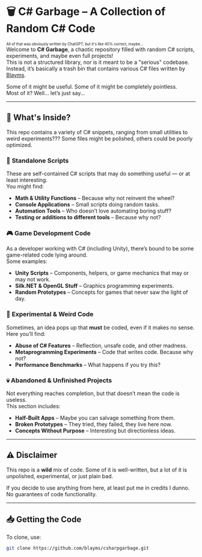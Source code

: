 # 🗑️ C# Garbage – A Collection of Random C# Code
<sub><sup>All of that was obviously written by ChatGPT, but it's like 40% correct, maybe...</sup></sub><br/>
Welcome to **C# Garbage**, a chaotic repository filled with random C# scripts, experiments, and maybe even full projects!  
This is not a structured library, nor is it meant to be a "serious" codebase. Instead, it’s basically a trash bin that contains various C# files written by [Blayms](https://blayms.github.io/about-me/).  

Some of it might be useful. Some of it might be completely pointless.  
Most of it? Well... let’s just say...  

---

## 📌 What's Inside?

This repo contains a variety of C# snippets, ranging from small utilities to weird experiments??? Some files might be polished, others could be poorly optimized.

### 🚀 **Standalone Scripts**
These are self-contained C# scripts that may do something useful — or at least interesting.  
You might find:
- **Math & Utility Functions** – Because why not reinvent the wheel?  
- **Console Applications** – Small scripts doing random tasks.  
- **Automation Tools** – Who doesn’t love automating boring stuff?
- **Testing or additions to different tools** – Because why not?

### 🎮 **Game Development Code**
As a developer working with C# (including Unity), there’s bound to be some game-related code lying around.  
Some examples:
- **Unity Scripts** – Components, helpers, or game mechanics that may or may not work.  
- **Silk.NET & OpenGL Stuff** – Graphics programming experiments.  
- **Random Prototypes** – Concepts for games that never saw the light of day.  

### 🔬 **Experimental & Weird Code**
Sometimes, an idea pops up that **must** be coded, even if it makes no sense.  
Here you’ll find:
- **Abuse of C# Features** – Reflection, unsafe code, and other madness.  
- **Metaprogramming Experiments** – Code that writes code. Because why not?  
- **Performance Benchmarks** – What happens if you try *this*?  

### 💀 **Abandoned & Unfinished Projects**
Not everything reaches completion, but that doesn’t mean the code is useless.  
This section includes:
- **Half-Built Apps** – Maybe you can salvage something from them.  
- **Broken Prototypes** – They tried, they failed, they live here now.  
- **Concepts Without Purpose** – Interesting but directionless ideas.  

---

## ⚠️ Disclaimer  

This repo is a **wild** mix of code. Some of it is well-written, but a lot of it is unpolished, experimental, or just plain bad.  

If you decide to use anything from here, at least put me in credits I dunno. No guarantees of code functionality.  

---

## 📥 Getting the Code  

To clone, use:  
```sh
git clone https://github.com/blayms/csharpgarbage.git

```
